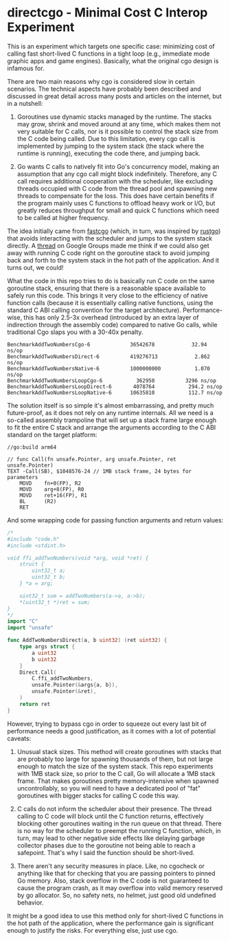# directcgo - Minimal Cost C Interop Experiment

This is an experiment which targets one specific case: minimizing cost of calling fast short-lived C functions in a tight loop (e.g., immediate mode graphic apps and game engines). Basically, what the original cgo design is infamous for.

There are two main reasons why cgo is considered slow in certain scenarios. The technical aspects have probably been described and discussed in great detail across many posts and articles on the internet, but in a nutshell:

 1. Goroutines use dynamic stacks managed by the runtime. The stacks may grow, shrink and moved around at any time, which makes them not very suitable for C calls, nor is it possible to control the stack size from the C code being called. Due to this limitation, every cgo call is implemented by jumping to the system stack (the stack where the runtime is running), executing the code there, and jumping back.

 2. Go wants C calls to natively fit into Go's concurrency model, making an assumption that any cgo call might block indefinitely. Therefore, any C call requires additional cooperation with the scheduler, like excluding threads occupied with C code from the thread pool and spawning new threads to compensate for the loss. This does have certain benefits if the program mainly uses C functions to offload heavy work or I/O, but greatly reduces throughput for small and quick C functions which need to be called at higher frequency.

The idea initially came from [fastcgo][1] (which, in turn, was inspired by [rustgo][2]) that avoids interacting with the scheduler and jumps to the system stack directly. A [thread][3] on Google Groups made me think if we could also get away with running C code right on the goroutine stack to avoid jumping back and forth to the system stack in the hot path of the application. And it turns out, we could!

What the code in this repo tries to do is basically run C code on the same goroutine stack, ensuring that there is a reasonable space available to safely run this code. This brings it very close to the efficiency of native function calls (because it is essentially calling native functions, using the standard C ABI calling convention for the target architecture). Performance-wise, this has only 2.5-3x overhead (introduced by an extra layer of indirection through the assembly code) compared to native Go calls, while traditional Cgo slaps you with a 30-40x penalty.

```
BenchmarkAddTwoNumbersCgo-6          	36542678	        32.94 ns/op
BenchmarkAddTwoNumbersDirect-6       	419276713	         2.862 ns/op
BenchmarkAddTwoNumbersNative-6       	1000000000	         1.070 ns/op
BenchmarkAddTwoNumbersLoopCgo-6      	  362950	      3296 ns/op
BenchmarkAddTwoNumbersLoopDirect-6   	 4078764	       294.2 ns/op
BenchmarkAddTwoNumbersLoopNative-6   	10635810	       112.7 ns/op
```

The solution itself is so simple it's almost embarrassing, and pretty much future-proof, as it does not rely on any runtime internals. All we need is a so-called assembly trampoline that will set up a stack frame large enough to fit the entire C stack and arrange the arguments according to the C ABI standard on the target platform:

```
//go:build arm64

// func Call(fn unsafe.Pointer, arg unsafe.Pointer, ret unsafe.Pointer)
TEXT ·Call(SB), $1048576-24 // 1MB stack frame, 24 bytes for parameters
    MOVD    fn+0(FP), R2
    MOVD    arg+8(FP), R0
    MOVD    ret+16(FP), R1
    BL      (R2)
    RET
```

And some wrapping code for passing function arguments and return values:

```go
/*
#include "code.h"
#include <stdint.h>

void ffi_addTwoNumbers(void *arg, void *ret) {
    struct { 
        uint32_t a; 
        uint32_t b;
    } *a = arg;

    uint32_t sum = addTwoNumbers(a->a, a->b);
    *(uint32_t *)ret = sum;
}
*/
import "C"
import "unsafe"

func AddTwoNumbersDirect(a, b uint32) (ret uint32) {
    type args struct {
        a uint32
        b uint32
    }
    Direct.Call(
        C.ffi_addTwoNumbers, 
        unsafe.Pointer(&args{a, b}), 
        unsafe.Pointer(&ret),
    )
    return ret
}
```

However, trying to bypass cgo in order to squeeze out every last bit of performance needs a good justification, as it comes with a lot of potential caveats:

 1. Unusual stack sizes. This method will create goroutines with stacks that are probably too large for spawning thousands of them, but not large enough to match the size of the system stack. This repo experiments with 1MB stack size, so prior to the C call, Go will allocate a 1MB stack frame. That makes goroutines pretty memory-intensive when spawned uncontrollably, so you will need to have a dedicated pool of "fat" goroutines with bigger stacks for calling C code this way.

 2. C calls do not inform the scheduler about their presence. The thread calling to C code will block until the C function returns, effectively blocking other goroutines waiting in the run queue on that thread. There is no way for the scheduler to preempt the running C function, which, in turn, may lead to other negative side effects like delaying garbage collector phases due to the goroutine not being able to reach a safepoint. That's why I said the function should be short-lived.

 3. There aren't any security measures in place. Like, no cgocheck or anything like that for checking that you are passing pointers to pinned Go memory. Also, stack overflow in the C code is not guaranteed to cause the program crash, as it may overflow into valid memory reserved by go allocator. So, no safety nets, no helmet, just good old undefined behavior.

It might be a good idea to use this method only for short-lived C functions in the hot path of the application, where the performance gain is significant enough to justify the risks. For everything else, just use cgo.

[1]: https://github.com/petermattis/fastcgo
[2]: https://words.filippo.io/rustgo/
[3]: https://groups.google.com/g/golang-nuts/c/_YrvM8OO6QY
